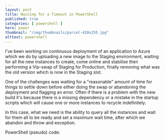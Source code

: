```yaml
---
layout: post
title: Waiting for a Timeout in PowerShell
published: true 
categories: [ powershell ]
hero: power
thumbnail: "/img/thumbnails/parcel-420x255.jpg"
alttext: powershell
---
```


I've been working on continuous deployment of an application to Azure which we do by
uploading a new image to the Staging environment, waiting for all the new instances to 
create, come online and stabilise then performing a Vip-swap of Staging for Production, 
finally removing what was the old version which is now in the Staging slot. 

One of the challenges was waiting for a "reasonable" amount of time for things to settle down 
before either doing the swap or abandoning the deployment and flagging an error. Often if 
there is a problem with the new build it's because there is a missing dependency or a 
mistake in the startup scripts which will cause one or more instances to recycle indefinitely.

In this case, what we need is the ability to query all the instances and wait for them all to be ready 
and set a maximum wait time, after which we abandon and throw and exception. 

PowerShell (pseudo) code:

<script src="https://gist.github.com/deejaygraham/39c822ed5ef62d89fca3.js"></script>